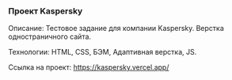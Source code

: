 ### Проект Kaspersky

Описание: Тестовое задание для компании Kaspersky. Верстка одностраничного сайта.

Технологии: HTML, CSS, БЭМ, Адаптивная верстка, JS.

Ссылка на проект: https://kaspersky.vercel.app/
